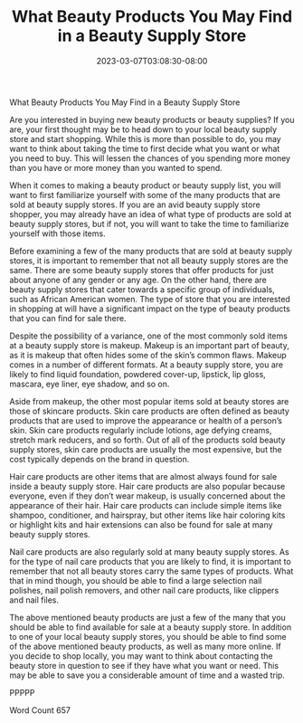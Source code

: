 ﻿---
title: "What Beauty Products You May Find in a Beauty Supply Store"
date: 2023-03-07T03:08:30-08:00
description: "TXT Tips for Web Success"
featured_image: "/images/TXT.jpg"
tags: ["TXT"]
---

What Beauty Products You May Find in a Beauty Supply Store

Are you interested in buying new beauty products or beauty supplies?  If you are, your first thought may be to head down to your local beauty supply store and start shopping.  While this is more than possible to do, you may want to think about taking the time to first decide what you want or what you need to buy. This will lessen the chances of you spending more money than you have or more money than you wanted to spend.

When it comes to making a beauty product or beauty supply list, you will want to first familiarize yourself with some of the many products that are sold at beauty supply stores.  If you are an avid beauty supply store shopper, you may already have an idea of what type of products are sold at beauty supply stores, but if not, you will want to take the time to familiarize yourself with those items.

Before examining a few of the many products that are sold at beauty supply stores, it is important to remember that not all beauty supply stores are the same.  There are some beauty supply stores that offer products for just about anyone of any gender or any age.  On the other hand, there are beauty supply stores that cater towards a specific group of individuals, such as African American women.  The type of store that you are interested in shopping at will have a significant impact on the type of beauty products that you can find for sale there.

Despite the possibility of a variance, one of the most commonly sold items at a beauty supply store is makeup.  Makeup is an important part of beauty, as it is makeup that often hides some of the skin’s common flaws.  Makeup comes in a number of different formats.  At a beauty supply store, you are likely to find liquid foundation, powdered cover-up, lipstick, lip gloss, mascara, eye liner, eye shadow, and so on.

Aside from makeup, the other most popular items sold at beauty stores are those of skincare products.  Skin care products are often defined as beauty products that are used to improve the appearance or health of a person’s skin.  Skin care products regularly include lotions, age defying creams, stretch mark reducers, and so forth.  Out of all of the products sold beauty supply stores, skin care products are usually the most expensive, but the cost typically depends on the brand in question.

Hair care products are other items that are almost always found for sale inside a beauty supply store.  Hair care products are also popular because everyone, even if they don’t wear makeup, is usually concerned about the appearance of their hair.  Hair care products can include simple items like shampoo, conditioner, and hairspray, but other items like hair coloring kits or highlight kits and hair extensions can also be found for sale at many beauty supply stores.

Nail care products are also regularly sold at many beauty supply stores.  As for the type of nail care products that you are likely to find, it is important to remember that not all beauty stores carry the same types of products.  What that in mind though, you should be able to find a large selection nail polishes, nail polish removers, and other nail care products, like clippers and nail files.  

The above mentioned beauty products are just a few of the many that you should be able to find available for sale at a beauty supply store.  In addition to one of your local beauty supply stores, you should be able to find some of the above mentioned beauty products, as well as many more online.  If you decide to shop locally, you may want to think about contacting the beauty store in question to see if they have what you want or need. This may be able to save you a considerable amount of time and a wasted trip.

PPPPP

Word Count 657

